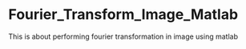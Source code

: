 # Fourier_Transform_Image_Matlab
This is about performing fourier transformation in image using matlab
